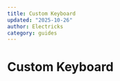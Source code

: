 ```yaml
---
title: Custom Keyboard
updated: "2025-10-26"
author: Electricks
category: guides
---
```


# Custom Keyboard

